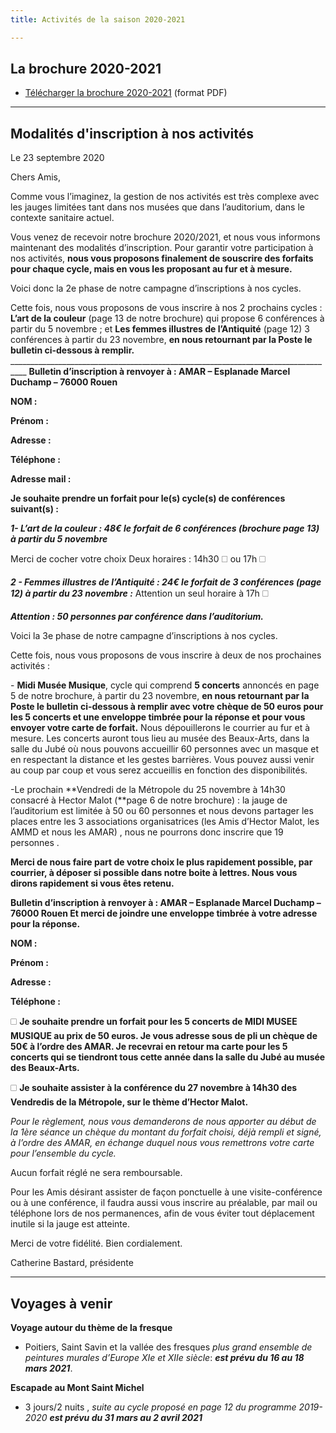 ```yaml
---
title: Activités de la saison 2020-2021

---
```

## La brochure 2020-2021

* [Télécharger la brochure 2020-2021](/fichiers/plaquette-2020-2021.pdf) (format PDF)

***

## Modalités d'inscription à nos activités

Le 23 septembre 2020

Chers Amis,

Comme vous l’imaginez, la gestion de nos activités est très complexe avec les jauges limitées tant dans nos musées que dans l’auditorium, dans le contexte sanitaire actuel.

Vous venez de recevoir notre brochure 2020/2021, et nous vous informons maintenant des modalités d’inscription. Pour garantir votre participation à nos activités, **nous vous proposons finalement de souscrire des forfaits pour chaque cycle, mais en vous les proposant au fur et à mesure.**

Voici donc la 2e phase de notre campagne d’inscriptions à nos cycles.

Cette fois, nous vous proposons de vous inscrire à nos 2 prochains cycles : **L’art de la couleur** (page 13 de notre brochure) qui propose 6 conférences à partir du 5 novembre ; et **Les femmes illustres de l’Antiquité** (page 12) 3 conférences à partir du 23 novembre, **en nous retournant par la Poste le bulletin ci-dessous à remplir.** __________________________________________________________________________________ **Bulletin d’inscription à renvoyer à : AMAR – Esplanade Marcel Duchamp – 76000 Rouen**

**NOM :**

**Prénom :**

**Adresse :**

**Téléphone :**

**Adresse mail :**

**Je souhaite prendre un forfait pour le(s) cycle(s) de conférences suivant(s) :**

**_1- L’art de la couleur : 48€ le forfait de 6 conférences (brochure page 13) à partir du 5 novembre_**

Merci de cocher votre choix Deux horaires : 14h30 🗆 ou 17h 🗆

**_2 - Femmes illustres de l’Antiquité : 24€ le forfait de 3 conférences (page 12) à partir du 23 novembre :_** Attention un seul horaire à 17h 🗆

**_Attention : 50 personnes par conférence dans l’auditorium._**

Voici la 3e phase de notre campagne d’inscriptions à nos cycles.

Cette fois, nous vous proposons de vous inscrire à deux de nos prochaines activités :

\- **Midi Musée Musique**, cycle qui comprend **5 concerts** annoncés en page 5 de notre brochure, à partir du 23 novembre, **en nous retournant par la Poste le bulletin ci-dessous à remplir avec votre chèque de 50 euros pour les 5 concerts et une enveloppe timbrée pour la réponse et pour vous envoyer votre carte de forfait.** Nous dépouillerons le courrier au fur et à mesure. Les concerts auront tous lieu au musée des Beaux-Arts, dans la salle du Jubé où nous pouvons accueillir 60 personnes avec un masque et en respectant la distance et les gestes barrières. Vous pouvez aussi venir au coup par coup et vous serez accueillis en fonction des disponibilités.

\-Le prochain **Vendredi de la Métropole du 25 novembre à 14h30 consacré à Hector Malot (**page 6 de notre brochure) : la jauge de l’auditorium est limitée à 50 ou 60 personnes et nous devons partager les places entre les 3 associations organisatrices (les Amis d’Hector Malot, les AMMD et nous les AMAR) , nous ne pourrons donc inscrire que 19 personnes .

**Merci de nous faire part de votre choix le plus rapidement possible, par  courrier, à déposer si possible dans notre boite à lettres. Nous vous dirons rapidement si vous êtes retenu.**

**Bulletin d’inscription à renvoyer à : AMAR – Esplanade Marcel Duchamp – 76000 Rouen Et merci de joindre une enveloppe timbrée à votre adresse pour la réponse.**

**NOM :**

**Prénom :**

**Adresse :**

**Téléphone :**

🗆 **Je souhaite prendre un forfait pour les 5 concerts de MIDI MUSEE MUSIQUE au prix de 50 euros. Je vous adresse sous de pli un chèque de 50€ à l’ordre des AMAR. Je recevrai en retour ma carte pour les 5 concerts qui se tiendront tous cette année dans la salle du Jubé au musée des Beaux-Arts.**

🗆 **Je souhaite assister à la conférence du 27 novembre à 14h30 des Vendredis de la Métropole, sur le thème d’Hector Malot.**

  
_Pour le règlement, nous vous demanderons de nous apporter au début de la 1ère séance un chèque du montant du forfait choisi, déjà rempli et signé, à l’ordre des AMAR, en échange duquel nous vous remettrons votre carte pour l’ensemble du cycle._

Aucun forfait réglé ne sera remboursable.

Pour les Amis désirant assister de façon ponctuelle à une visite-conférence ou à une conférence, il faudra aussi vous inscrire au préalable, par mail ou téléphone lors de nos permanences, afin de vous éviter tout déplacement inutile si la jauge est atteinte.

Merci de votre fidélité. Bien cordialement.

Catherine Bastard, présidente

***

## Voyages à venir

**Voyage autour du thème de la fresque**

* Poitiers, Saint Savin et la vallée des fresques _plus grand ensemble de peintures murales d’Europe  XIe et XIIe siècle_:  **_est prévu du 16 au 18 mars 2021_**.

**Escapade au Mont Saint Michel**

* 3 jours/2 nuits , _suite au cycle proposé en page 12 du programme 2019-2020 **est prévu  du 31 mars au 2 avril 2021**_